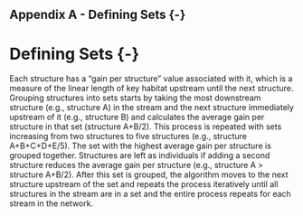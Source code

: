 
## Appendix A - Defining Sets {-}

# Defining Sets {-}

Each structure has a “gain per structure” value associated with it, which is a measure of the linear length of key habitat upstream until the next structure. Grouping structures into sets starts by taking the most downstream structure (e.g., structure A) in the stream and the next structure immediately upstream of it (e.g., structure B) and calculates the average gain per structure in that set (structure A+B/2). This process is repeated with sets increasing from two structures to five structures (e.g., structure A+B+C+D+E/5). The set with the highest average gain per structure is grouped together. Structures are left as individuals if adding a second structure reduces the average gain per structure (e.g., structure A > structure A+B/2). After this set is grouped, the algorithm moves to the next structure upstream of the set and repeats the process iteratively until all structures in the stream are in a set and the entire process repeats for each stream in the network. 

